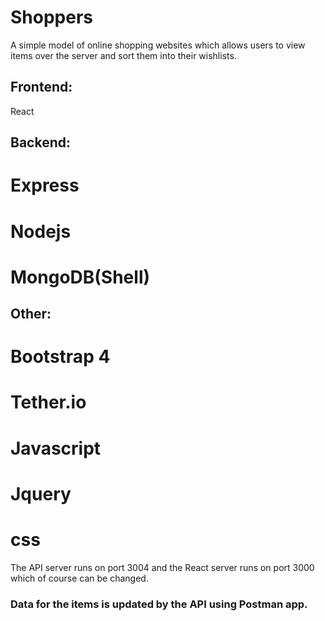 # Shoppers
A simple model of online shopping websites which allows users to view items over the server and sort them into their wishlists.

## Frontend:
React

## Backend:
# Express
# Nodejs
# MongoDB(Shell)

## Other:
# Bootstrap 4
# Tether.io
# Javascript
# Jquery
# css

The API server runs on port 3004 and the React server runs on port 3000 which of course can be changed.

### Data for the items is updated by the API using Postman app. 
